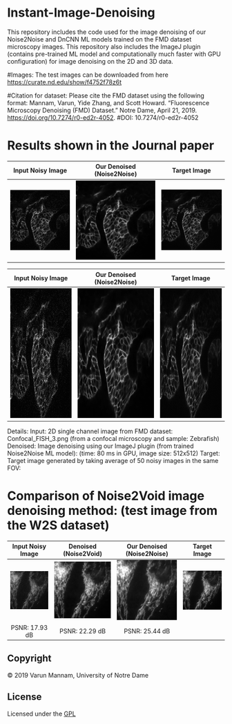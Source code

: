 # Instant-Image-Denoising
This repository includes the code used for the image denoising of our Noise2Noise and DnCNN ML models trained on the FMD dataset microscopy images. This repository also includes the ImageJ plugin (contains pre-trained ML model and computationally much faster with GPU configuration) for image denoising on the 2D and 3D data. 

#Images: The test images can be downloaded from here https://curate.nd.edu/show/f4752f78z6t

#Citation for dataset: Please cite the FMD dataset using the following format: Mannam, Varun, Yide Zhang, and Scott Howard. “Fluorescence Microscopy Denoising (FMD) Dataset.” Notre Dame, April 21, 2019. https://doi.org/10.7274/r0-ed2r-4052. #DOI: 10.7274/r0-ed2r-4052

# Results shown in the Journal paper

Input Noisy Image          | Our Denoised (Noise2Noise)| Target Image 		         |	
:-------------------------:|:-------------------------:|:-------------------------:|
![](Plugins/Test_images/2D_images/Raw_Images/Confocal_FISH_3.png)   | ![](Plugins/Test_images/2D_images/Image_Denoising_results/denoised_confocal_fish3.png)  | ![](Plugins/Test_images/2D_images/Target(ground_truth)_Images/gt_Confocal_FISH_3.png) |


Input Noisy Image          | Our Denoised (Noise2Noise)| Target Image 		         |	
:-------------------------:|:-------------------------:|:-------------------------:|
<img src="https://github.com/ND-HowardGroup/Instant-Image-Denoising/blob/master/Plugins/Test_images/2D_images/Raw_Images/Confocal_FISH_3.png" width="300" height="300" />   |  <img src="https://github.com/ND-HowardGroup/Instant-Image-Denoising/blob/master/Plugins/Test_images/2D_images/Image_Denoising_results/denoised_confocal_fish3.png" width="300" height="300" />| <img src="https://github.com/ND-HowardGroup/Instant-Image-Denoising/blob/master/Plugins/Test_images/2D_images/Target(ground_truth)_Images/gt_Confocal_FISH_3.png" width="300" height="300" /> |


Details: 
Input: 2D single channel image from FMD dataset: Confocal_FISH_3.png (from a confocal microscopy and sample: Zebrafish)
Denoised: Image denoising using our ImageJ plugin (from trained Noise2Noise ML model): (time: 80 ms in GPU, image size: 512x512)
Target: Target image generated by taking average of 50 noisy images in the same FOV: 


# Comparison of Noise2Void image denoising method: (test image from the W2S dataset)

Input Noisy Image          | Denoised (Noise2Void)	   | Our Denoised (Noise2Noise)| Target Image 		         |	
:-------------------------:|:-------------------------:|:-------------------------:|:-------------------------:|
![](Plugins/N2V_Comparison/W2S_dataset/W2S_noisy_input_avg1_010_0.png)   | ![](Plugins/N2V_Comparison/W2S_dataset/W2S_denosied_Noise2Void_010_0.png) | ![](Plugins/N2V_Comparison/W2S_dataset/W2S_denosied_Noise2Noise(Ours)_010_0.png)  | ![](Plugins/N2V_Comparison/W2S_dataset/W2S_target_avg400_010_0.png) | 
PSNR: 17.93 dB			       | PSNR: 22.29 dB			       | PSNR: 25.44 dB	           | 


## **Copyright**

© 2019 Varun Mannam, University of Notre Dame  

## **License**

Licensed under the [GPL](https://github.com/ND-HowardGroup/Instant_image_denoising/blob/master/LICENSE)

